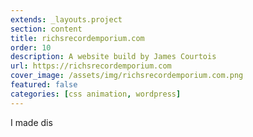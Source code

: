 ```yaml
---
extends: _layouts.project
section: content
title: richsrecordemporium.com
order: 10
description: A website build by James Courtois
url: https://richsrecordemporium.com
cover_image: /assets/img/richsrecordemporium.com.png
featured: false
categories: [css animation, wordpress]
---
```


I made dis

